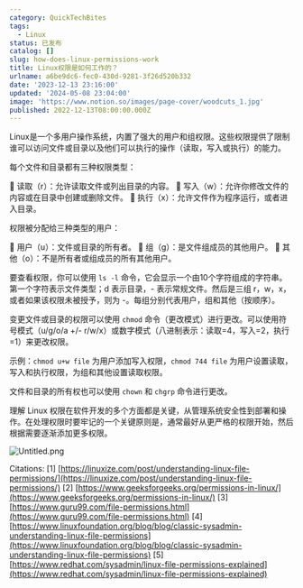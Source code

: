 ```yaml
---
category: QuickTechBites
tags:
  - Linux
status: 已发布
catalog: []
slug: how-does-linux-permissions-work
title: Linux权限是如何工作的？
urlname: a6be9dc6-fec0-430d-9281-3f26d520b332
date: '2023-12-13 23:16:00'
updated: '2024-05-08 23:04:00'
image: 'https://www.notion.so/images/page-cover/woodcuts_1.jpg'
published: 2022-12-13T08:00:00.000Z
---
```


Linux是一个多用户操作系统，内置了强大的用户和组权限。这些权限提供了限制谁可以访问文件或目录以及他们可以执行的操作（读取，写入或执行）的能力。


每个文件和目录都有三种权限类型：


🔸 读取（r）：允许读取文件或列出目录的内容。
🔸 写入（w）：允许你修改文件的内容或在目录中创建或删除文件。
🔸 执行（x）：允许文件作为程序运行，或者进入目录。


权限被分配给三种类型的用户：


🔸 用户（u）：文件或目录的所有者。
🔸 组（g）：是文件组成员的其他用户。
🔸 其他（o）：不是所有者或组成员的所有其他用户。


要查看权限，你可以使用 `ls -l` 命令，它会显示一个由10个字符组成的字符串。第一个字符表示文件类型；d 表示目录，- 表示常规文件。然后是三组 r，w，x，或者如果该权限未被授予，则为 -。每组分别代表用户，组和其他（按顺序）。


变更文件或目录的权限可以使用 `chmod` 命令（更改模式）进行更改。可以使用符号模式（u/g/o/a +/- r/w/x）或数字模式（八进制表示：读取=4，写入=2，执行=1）来更改权限。


示例：`chmod u+w file` 为用户添加写入权限，`chmod 744 file` 为用户设置读取，写入和执行权限，为组和其他设置读取权限。


文件和目录的所有权也可以使用 `chown` 和 `chgrp` 命令进行更改。


理解 Linux 权限在软件开发的多个方面都是关键，从管理系统安全性到部署和操作。在处理权限时要牢记的一个关键原则是，通常最好从更严格的权限开始，然后根据需要逐渐添加更多权限。


![Untitled.png](https://prod-files-secure.s3.us-west-2.amazonaws.com/5d24fe63-e567-4804-86f9-9fdc62e13082/332b89ee-9c33-4950-8a69-32c3d1ff2c69/Untitled.png?X-Amz-Algorithm=AWS4-HMAC-SHA256&X-Amz-Content-Sha256=UNSIGNED-PAYLOAD&X-Amz-Credential=ASIAZI2LB466QOCKI7A3%2F20250212%2Fus-west-2%2Fs3%2Faws4_request&X-Amz-Date=20250212T053726Z&X-Amz-Expires=3600&X-Amz-Security-Token=IQoJb3JpZ2luX2VjEMn%2F%2F%2F%2F%2F%2F%2F%2F%2F%2FwEaCXVzLXdlc3QtMiJGMEQCIA3KDDtOXjiB29hDJoL7ODEqCgxbL4oLkFi1o2RQuUnhAiBJfSmJ%2B8rz4zrdQvXtezyt4ISNmTjVRgXPKIFoOXE7kSqIBAji%2F%2F%2F%2F%2F%2F%2F%2F%2F%2F8BEAAaDDYzNzQyMzE4MzgwNSIMXcYZeyrAx%2FF911G9KtwDwe%2BY%2B3zlc%2BAoDy9rHtUSWOGd4KH3WlWMJFkPZUbV1YxbbkD6VE4vbObWF4mlqYixgaOX1b0kNsXXZdeiGTcMBu9uQgcZ44tlFTiY%2FI7lJkdTyoJ1OWzSaWxkV6cwnXIHM%2FG1tusj6VaN8x4emRQQElJD1VDykxMoT1ZZf5i%2FZ7rN8F0OUhhUfTsnVOZkdg5JB82Rr81KIxN7t4s9Jtsvy5gYsCAW%2BV4BMB%2BP2bCXh%2BwU%2FPqHzRZMvoCCAdUQh50382%2FzwHW6Z1zvpNI43sL%2BfLmbA3E76rb6q7qxBu2RGhy4blBslrxpdqZxRuhcY1p%2BfEgIPe%2F7Ad4E0ZkP%2Fm%2BG33nxw%2Fblw84YBPloIpjLntk6D0EHAIAY3m0rFUazxj2IJ5F0r%2BmVogjAv93e6Q5kX%2B6KN6jn7ywQD38E9LdIc28%2FfyLcmETWDUFEminkl3z5TacOp%2BedB7k26vSbG1fXDNt4qcTwWbUKCwD7cFeL5SAiLykmi7M148CeiKybYA%2FdzCKKnF%2BgyqhqxTZnrLNPDhGzJ0Gd1fR27G1bps%2BseafqhTp2wKqwEhcp1vdfNm%2FVnTnRnWpoq%2Bs%2FVz1ZNuq9RvWkb1ZmPYdX%2Fs9yOkz49w2wmXOWAotnNjyUEHIwv%2BuvvQY6pgEzI9ilq6vXRc6bLPowTg6LDBJ8duf1teMA9msXMKe54ahQmXcOZCPHtb1%2BXQJ%2FAsgqLlvpu3ZaqoEQka1aY8%2FCYI8Maeh1MU%2BT8PH6UbnpHEKsQnVyTIqYuaRs2%2BCP5qWJkfpGJGGbJU1MBlOk1irkC8ZbeuwV4UmIdHzT1yl99NrGXiDoE9wHjC%2BWEuKjDFPmM8OctDVkIqdrlIz5uC78C%2BiTYuE3&X-Amz-Signature=5cde88a11d971e5de315362d1c45acb9a17ca08e2a1a07793dec1764fe29d4a0&X-Amz-SignedHeaders=host&x-id=GetObject)


Citations:
[1] [https://linuxize.com/post/understanding-linux-file-permissions/](https://linuxize.com/post/understanding-linux-file-permissions/)
[2] [https://www.geeksforgeeks.org/permissions-in-linux/](https://www.geeksforgeeks.org/permissions-in-linux/)
[3] [https://www.guru99.com/file-permissions.html](https://www.guru99.com/file-permissions.html)
[4] [https://www.linuxfoundation.org/blog/blog/classic-sysadmin-understanding-linux-file-permissions](https://www.linuxfoundation.org/blog/blog/classic-sysadmin-understanding-linux-file-permissions)
[5] [https://www.redhat.com/sysadmin/linux-file-permissions-explained](https://www.redhat.com/sysadmin/linux-file-permissions-explained)

